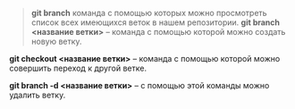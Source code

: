 > **git branch** команда с помощью которых можно просмотреть список всех имеющихся веток в нашем репозитории.
> **git branch <название ветки>** – команда с помощью которой можно создать новую ветку.

**git checkout <название ветки>** – команда с помощью которой можно совершить переход к другой ветке.

**git branch -d <название ветки>** – с помощью этой команды можно удалить ветку.


